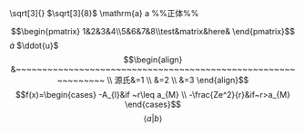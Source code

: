\sqrt[3]{}    $\sqrt[3]{8}$
\mathrm{a} $\mathrm{a}$ %%正体%%

$$\begin{pmatrix}
1&2&3&4\\5&6&7&8\\test&matrix&here&
\end{pmatrix}$$
$\dot{a}$
$\ddot{u}$
$$\begin{align}
&~~~~~~~~~~~~~~~~~~~~~~~~~~~~~~~~~~~~~~~~~~~~~~~~~~~~~~~~~~~~~~ \\
源氏&=1 \\
&=2 \\
&=3
\end{align}$$
$$f(x)=\begin{cases}
-A_{l}&if ~r\leq a_{M} \\
-\frac{Ze^2}{r}&if~r>a_{M}
\end{cases}$$
$$\langle a|b \rangle$$